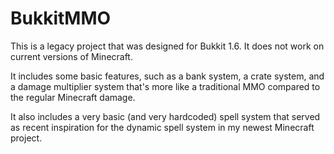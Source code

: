 # BukkitMMO

This is a legacy project that was designed for Bukkit 1.6. It does not work on current versions of Minecraft.

It includes some basic features, such as a bank system, a crate system, and a damage multiplier system that's more like a traditional MMO compared to the regular Minecraft damage.

It also includes a very basic (and very hardcoded) spell system that served as recent inspiration for the dynamic spell system in my newest Minecraft project.

